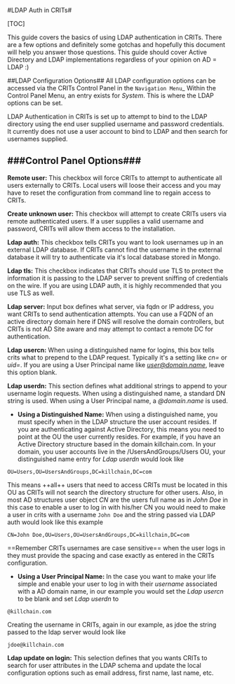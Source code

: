 #LDAP Auth in CRITs#

[TOC]


This guide covers the basics of using LDAP authentication in CRITs. There are
a few options and definitely some gotchas and hopefully this document will help
you answer those questions. This guide should cover Active Directory and LDAP
implementations regardless of your opinion on AD = LDAP :)

##LDAP Configuration Options##
All LDAP configuration options can be accessed via the CRITs Control Panel in
the `Navigation Menu`_ Within the Control Panel Menu, an entry exists for
*System*. This is where the LDAP options can be set.

LDAP Authentication in CRITs is set up to attempt to bind to the LDAP directory
using the end user supplied username and password credentials. It currently does
not use a user account to bind to LDAP and then search for usernames supplied.

###Control Panel Options###
-----
**Remote user:**
This checkbox will force CRITs to attempt to authenticate all users externally
to CRITs. Local users will loose their access and you may have to reset the
configuration from command line to regain access to CRITs.

**Create unknown user:**
This checkbox will attempt to create CRITs users via remote authenticated users.
If a user supplies a valid username and password, CRITs will allow them access
to the installation.

**Ldap auth:**
This checkbox tells CRITs you want to look usernames up in an external LDAP
database. If CRITs cannot find the username in the external database it will try
to authenticate via it's local database stored in Mongo.

**Ldap tls:**
This checkbox indicates that CRITs should use TLS to protect the information it
is passing to the LDAP server to prevent sniffing of credentials on the wire.
If you are using LDAP auth, it is highly recommended that you use TLS as well.

**Ldap server:**
Input box defines what server, via fqdn or IP address, you want CRITs to send
authentication attempts. You can use a FQDN of an active directory domain here
if DNS will resolve the domain controllers, but CRITs is not AD Site aware and may
attempt to contact a remote DC for authentication.

**Ldap usercn:**
When using a distinguished name for logins, this box tells crits what to prepend
to the LDAP request. Typically it's a setting like *cn=* or *uid=*. If you are
using a User Principal name like *user@domain.name*, leave this option blank.

**Ldap userdn:**
This section defines what additional strings to append to your username login
requests. When using a distinguished name, a standard DN string is used. When
using a User Principal name, a *@domain.name* is used.

- **Using a Distinguished Name:**
When using a distinguished name, you must specify when in the LDAP structure the
user account resides. If you are authenticating against Active Directory, this
means you need to point at the OU the user currently resides. For example, if
you have an Active Directory structure based in the domain killchain.com. In
your domain, you user accounts live in the /UsersAndGroups/Users OU, your
distinguished name entry for *Ldap userdn* would look like
```
OU=Users,OU=UsersAndGroups,DC=killchain,DC=com
```
This means ++all++ users that need to access CRITs must be located in this OU
as CRITs will not search the directory structure for other users. Also, in most
AD structures user object *CN* are the users full name as in *John Doe* in this
case to enable a user to log in with his/her CN you would need to make a user in
crits with a username `John Doe` and the string passed via LDAP auth would look
like this example
```
CN=John Doe,OU=Users,OU=UsersAndGroups,DC=killchain,DC=com
```
==Remember CRITs usernames are case sensitive== when the user logs in they must
provide the spacing and case exactly as entered in the CRITs configuration.

- **Using a User Principal Name:**
In the case you want to make your life simple and enable your user to log in
with their *username* associated with a AD domain name, in our example you
would set the *Ldap usercn* to be blank and set *Ldap userdn* to
```
@killchain.com
```
Creating the username in CRITs, again in our example, as jdoe the string passed
to the ldap server would look like
```
jdoe@killchain.com
```

**Ldap update on login:**
This selection defines that you wants CRITs to search for user attributes in the
LDAP schema and update the local configuration options such as email address,
first name, last name, etc.
